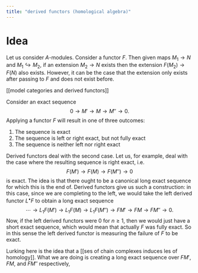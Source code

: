 ```yaml
---
title: "derived functors (homological algebra)"
---
```


# Idea
Let us consider $A$-modules. Consider a functor $F$. Then given maps $M_1\to N$ and $M_1\hookrightarrow M_2$, if an extension $M_2\to N$ exists then the extension $F(M_2)\to F(N)$ also exists. However, it can be the case that the extension only exists after passing to $F$ and does not exist before.

[[model categories and derived functors]]

Consider an exact sequence $$0\to M'\to M\to M''\to 0.$$ Applying a functor $F$ will result in one of three outcomes:
1. The sequence is exact
2. The sequence is left or right exact, but not fully exact
3. The sequence is neither left nor right exact

Derived functors deal with the second case. Let us, for example, deal with the case where the resulting sequence is right exact, i.e. $$F(M')\to F(M)\to F(M'')\to 0$$ is exact. The idea is that there ought to be a canonical long exact sequence for which this is the end of. Derived functors give us such a construction: in this case, since we are completing to the left, we would take the left derived functor $L^\bullet F$ to obtain a long exact sequence $$\cdots\to L_1F(M')\to L_1F(M)\to L_1F(M'')\to FM'\to FM\to FM''\to 0.$$ Now, if the left derived functors were 0 for $n\geq 1$, then we would just have a short exact sequence, which would mean that actually $F$ was fully exact. So in this sense the left derived functor is measuring the failure of $F$ to be exact.

Lurking here is the idea that a [[ses of chain complexes induces les of homology]]. What we are doing is creating a long exact sequence over $FM'$, $FM$, and $FM''$ respectively, 